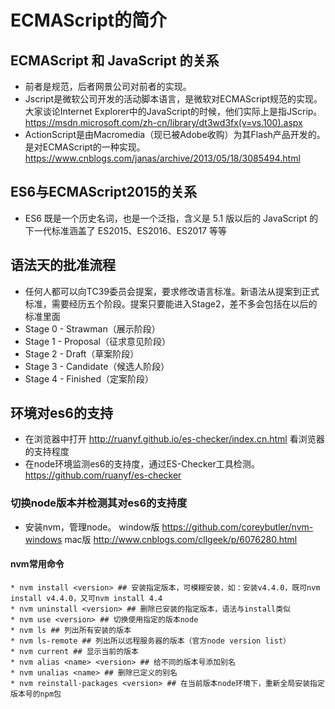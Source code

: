 # ECMAScript的简介
## ECMAScript 和 JavaScript 的关系
* 前者是规范，后者网景公司对前者的实现。
* Jscript是微软公司开发的活动脚本语言，是微软对ECMAScript规范的实现。大家谈论Internet Explorer中的JavaScript的时候，他们实际上是指JScrip。https://msdn.microsoft.com/zh-cn/library/dt3wd3fx(v=vs.100).aspx
* ActionScript是由Macromedia（现已被Adobe收购）为其Flash产品开发的。是对ECMAScript的一种实现。https://www.cnblogs.com/janas/archive/2013/05/18/3085494.html
## ES6与ECMAScript2015的关系
* ES6 既是一个历史名词，也是一个泛指，含义是 5.1 版以后的 JavaScript 的下一代标准涵盖了 ES2015、ES2016、ES2017 等等
## 语法天的批准流程
* 任何人都可以向TC39委员会提案，要求修改语言标准。新语法从提案到正式标准，需要经历五个阶段。提案只要能进入Stage2，差不多会包括在以后的标准里面
* Stage 0 - Strawman（展示阶段）
*  Stage 1 - Proposal（征求意见阶段）
*  Stage 2 - Draft（草案阶段）
*  Stage 3 - Candidate（候选人阶段）
*  Stage 4 - Finished（定案阶段）
## 环境对es6的支持
* 在浏览器中打开 http://ruanyf.github.io/es-checker/index.cn.html 看浏览器的支持程度
* 在node环境监测es6的支持度，通过ES-Checker工具检测。https://github.com/ruanyf/es-checker
### 切换node版本并检测其对es6的支持度
* 安装nvm，管理node。
window版
https://github.com/coreybutler/nvm-windows
mac版
http://www.cnblogs.com/cllgeek/p/6076280.html
#### nvm常用命令
    * nvm install <version> ## 安装指定版本，可模糊安装，如：安装v4.4.0，既可nvm install v4.4.0，又可nvm install 4.4
    * nvm uninstall <version> ## 删除已安装的指定版本，语法与install类似
    * nvm use <version> ## 切换使用指定的版本node
    * nvm ls ## 列出所有安装的版本
    * nvm ls-remote ## 列出所以远程服务器的版本（官方node version list）
    * nvm current ## 显示当前的版本
    * nvm alias <name> <version> ## 给不同的版本号添加别名
    * nvm unalias <name> ## 删除已定义的别名
    * nvm reinstall-packages <version> ## 在当前版本node环境下，重新全局安装指定版本号的npm包
